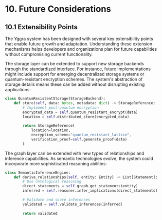 # 10. Future Considerations

## 10.1 Extensibility Points

The Yggra system has been designed with several key extensibility points that enable future growth and adaptation. Understanding these extension mechanisms helps developers and organizations plan for future capabilities without compromising current functionality.

The storage layer can be extended to support new storage backends through the standardized interface. For instance, future implementations might include support for emerging decentralized storage systems or quantum-resistant encryption schemes. The system's abstraction of storage details means these can be added without disrupting existing applications:

```python
class QuantumResistentStorage(StorageBackend):
    def store(self, data: bytes, metadata: dict) -> StorageReference:
        # Implement post-quantum encryption
        encrypted_data = self.quantum_resistant_encrypt(data)
        location = self.distributed_store(encrypted_data)
        
        return StorageReference(
            location=location,
            encryption_scheme="quantum_resistant_lattice",
            verification_proof=self.generate_proof(data)
        )
```

The graph layer can be extended with new types of relationships and inference capabilities. As semantic technologies evolve, the system could incorporate more sophisticated reasoning abilities:

```python
class SemanticInferenceEngine:
    def derive_relationships(self, entity: Entity) -> List[Statement]:
        # Use ontological reasoning
        direct_statements = self.graph.get_statements(entity)
        inferred = self.reasoner.infer_implications(direct_statements)
        
        # Validate and score inferences
        validated = self.validate_inferences(inferred)
        
        return validated
```